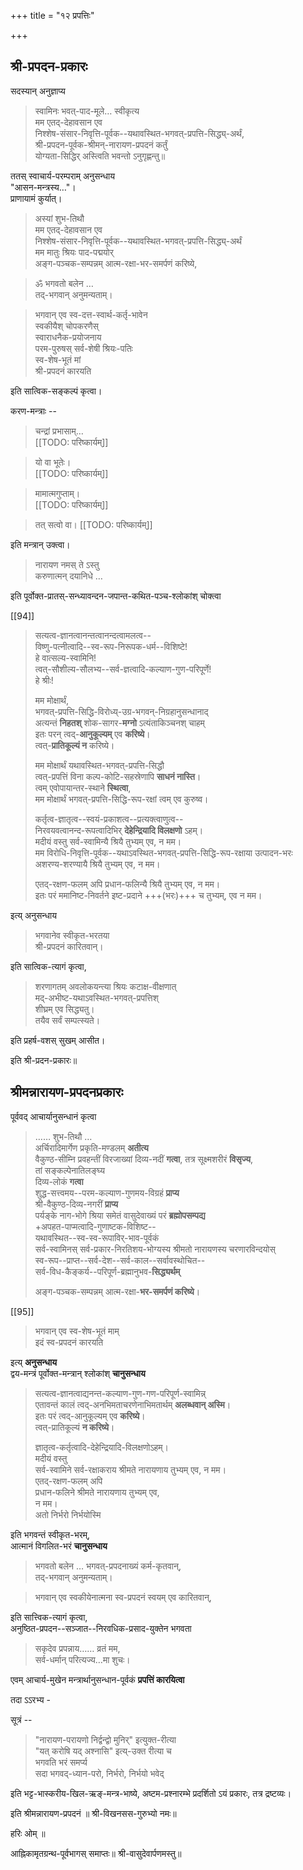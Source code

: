 +++
title = "१२ प्रपत्तिः"

+++
## श्री-प्रपदन-प्रकारः 

सदस्यान् अनुज्ञाप्य  

> स्वामिनः भवत्-पाद-मूले… स्वीकृत्य  
मम एतद्-देहावसान एव  
निश्शेष-संसार-निवृत्ति-पूर्वक--यथावस्थित-भगवत्-प्रपत्ति-सिद्ध्य्-अर्थं,   
श्री-प्रपदन-पूर्वक-श्रीमन्-नारायण-प्रपदनं कर्तुं  
योग्यता-सिद्धिर् अस्त्विति भवन्तो ऽनुगृह्णन्तु॥ 

ततस् स्वाचार्य-परम्पराम् अनुसन्धाय  
"आसन-मन्त्रस्य…"।  
प्राणायामं कुर्यात्। 

> अस्यां शुभ-तिथौ  
मम एतद्-देहावसान एव  
निश्शेष-संसार-निवृत्ति-पूर्वक--यथावस्थित-भगवत्-प्रपत्ति-सिद्ध्य्-अर्थं  
मम मातुः श्रियः पाद-पद्मयोर्  
अङ्ग-पञ्चक-सम्पन्नम् आत्म-रक्षा-भर-समर्पणं करिष्ये, 

> ॐ भगवतो बलेन …  
> तद्-भगवान् अनुमन्यताम्। 

> भगवान् एव स्व-दत्त-स्वार्थ-कर्तृ-भावेन  
> स्वकीयैश् चोपकरणैस्  
> स्वाराधनैक-प्रयोजनाय  
> परम-पुरुषस् सर्व-शेषी श्रियः-पतिः  
> स्व-शेष-भूतं मां  
> श्री-प्रपदनं कारयति 

इति सात्विक-सङ्कल्पं कृत्वा। 

करण-मन्त्राः --

> चन्द्रां प्रभासाम्…  
[[TODO: परिष्कार्यम्]]

> यो वा भूतेः।   
[[TODO: परिष्कार्यम्]]

> मामात्मगुप्ताम्।  
[[TODO: परिष्कार्यम्]]

> तत् सत्वो वा। 
[[TODO: परिष्कार्यम्]]

इति मन्त्रान् उक्त्वा।

> नारायण नमस् ते ऽस्तु  
> करुणात्मन् दयानिधे …

इति पूर्वोक्त-प्रातस्-सन्ध्यावन्दन-जपान्त-कथित-पञ्च-श्लोकांश् चोक्त्वा  

[[94]]

> सत्यत्व-ज्ञानत्वानन्तत्वानन्दत्वामलत्व--  
विष्णु-पत्नीत्वादि--स्व-रूप-निरूपक-धर्म--विशिष्टे!  
हे वात्सल्य-स्वामिनि!  
त्वत्-सौशील्य-सौलभ्य--सर्व-ज्ञत्वादि-कल्याण-गुण-परिपूर्णे!  
हे श्रीः!  
>
> मम मोक्षार्थं,  
भगवत्-प्रपत्ति-सिद्धि-विरोध्य्-उग्र-भगवन्-निग्रहानुसन्धानाद्  
अत्यन्तं **निहतश्** शोक-सागर-**मग्नो** ऽत्यंताकिञ्चनश् चाहम्  
इतः परन् त्वद्-**आनुकूल्यम्** एव **करिष्ये**।  
त्वत्-**प्रातिकूल्यं न** करिष्ये।  
>
> मम मोक्षार्थं यथावस्थित-भगवत्-प्रपत्ति-सिद्धौ  
त्वत्-प्रपत्तिं विना कल्प-कोटि-सहस्रेणापि **साधनं नास्ति**।  
त्वम् एवोपायान्तर-स्थाने **स्थित्वा**,  
मम मोक्षार्थं भगवत्-प्रपत्ति-सिद्धि-रूप-रक्षां त्वम् एव कुरुष्व।  
> 
> कर्तृत्व-ज्ञातृत्व--स्वयं-प्रकाशत्व--प्रत्यक्त्वाणुत्व--  
निरवयवत्वानन्द-रूपत्वादिभिर् **देहेन्द्रियादि विलक्षणो** ऽहम्।  
मदीयं वस्तु सर्व-स्वामिन्यै श्रियै तुभ्यम् एव, न मम।  
मम विरोधि-निवृत्ति-पूर्वक--यथाऽवस्थित-भगवत्-प्रपत्ति-सिद्धि-रूप-रक्षाया उत्पादन-भरः  
अशरण्य-शरण्यायै श्रियै तुभ्यम् एव, न मम।  
>
> एतद्-रक्षण-फलम् अपि प्रधान-फलिन्यै श्रियै तुभ्यम् एव, न मम।  
इतः परं ममानिष्ट-निवर्तने इष्ट-प्रदाने +++(भरः)+++ च तुभ्यम्, एव न मम। 

इत्य् अनुसन्धाय 

> भगवानेव स्वीकृत-भरतया  
श्री-प्रपदनं कारितवान्। 

इति सात्विक-त्यागं कृत्वा, 

> शरणागतम् अवलोकयन्त्या श्रियः कटाक्ष-वीक्षणात्  
मद्-अभीष्ट-यथाऽवस्थित-भगवत्-प्रपत्तिश्  
शीघ्रम् एव सिद्ध्यतु।  
तयैव सर्वं सम्पत्स्यते। 

इति प्रहर्ष-वशस् सुखम् आसीत। 

इति श्री-प्रदन-प्रकारः॥ 

## श्रीमन्नारायण-प्रपदनप्रकारः 

पूर्ववद् आचार्यानुसन्धानं कृत्वा 

> …… शुभ-तिथौ …  
अर्चिरादिमार्गेण प्रकृति-मण्डलम् **अतीत्य**  
वैकुण्ठ-सीम्नि प्रवहन्तीं विरजाख्यां दिव्य-नदीं **गत्वा**,
तत्र सूक्ष्मशरीरं **विसृज्य**,  
तां सङ्कल्पेनातिलङ्घ्य  
दिव्य-लोकं **गत्वा**  
शुद्ध-सत्त्वमय--परम-कल्याण-गुणमय-विग्रहं **प्राप्य**  
श्री-वैकुण्ठ-दिव्य-नगरीं **प्राप्य**  
पर्यङ्के नाग-भोगे श्रिया समेतं वासुदेवाख्यं परं **ब्रह्मोपसम्पद्य**  
+अपहत-पाप्मत्वादि-गुणाष्टक-विशिष्ट--  
यथावस्थित--स्व-स्व-रूपाविर्-भाव-पूर्वकं  
सर्व-स्वामिनस् सर्व-प्रकार-निरतिशय-भोग्यस्य श्रीमतो नारायणस्य चरणारविन्दयोस्  
स्व-रूप--प्राप्त--सर्व-देश--सर्व-काल--सर्वावस्थोचित--  
सर्व-विध-कैङ्कर्य--परिपूर्ण-ब्रह्मानुभव-**सिद्ध्यर्थम्** 
>
> अङ्ग-पञ्चक-सम्पन्नम् आत्म-रक्षा-**भर-समर्पणं करिष्ये**।



[[95]]


> भगवान् एव स्व-शेष-भूतं माम्  
> इदं स्व-प्रपदनं कारयति 

इत्य् **अनुसन्धाय**  
द्वय-मन्त्रं पूर्वोक्त-मन्त्रान् श्लोकांश् **चानुसन्धाय**  

> सत्यत्व-ज्ञानत्वाद्यनन्त-कल्याण-गुण-गण-परिपूर्ण-स्वामिन्न्  
एतावन्तं कालं त्वद्-अनभिमताचरणेनाभिमतार्थम् **अलब्धवान् अस्मि**।  
इतः परं त्वद्-आनुकूल्यम् एव **करिष्ये**।  
त्वत्-प्रातिकूल्यं **न करिष्ये**।  
>
> ज्ञातृत्व-कर्तृत्वादि-देहेन्द्रियादि-विलक्षणोऽहम्।  
मदीयं वस्तु  
सर्व-स्वामिने सर्व-रक्षाकराय श्रीमते नारायणाय तुभ्यम् एव, न मम।  
एतद्-रक्षण-फलम् अपि  
प्रधान-फलिने श्रीमते नारायणाय तुभ्यम् एव,  
न मम।  
अतो निर्भरो निर्भयोस्मि 

इति भगवन्तं स्वीकृत-भरम्,  
आत्मानं विगलित-भरं **चानुसन्धाय** 

> भगवतो बलेन … भगवत्-प्रपदनाख्यं कर्म-कृतवान्,  
तद्-भगवान् अनुमन्यताम्।  

> भगवान् एव स्वकीयेनात्मना स्व-प्रपदनं स्वयम् एव कारितवान्, 

इति सात्त्विक-त्यागं कृत्वा,  
अनुष्ठित-प्रपदन--सञ्जात--निरवधिक-प्रसाद-युक्तेन भगवता  

> सकृदेव प्रपन्नाय…… व्रतं मम,  
सर्व-धर्मान् परित्यज्य…मा शुचः। 

एवम् आचार्य-मुखेन मन्त्रार्थानुसन्धान-पूर्वकं **प्रपत्तिं कारयित्वा** 

तदा ऽऽरभ्य -

सूत्रं -- 

> "नारायण-परायणो निर्द्वन्द्वो मुनिर्" इत्युक्त-रीत्या  
> "यत् करोषि यद् अश्नासि" इत्य्-उक्त रीत्या च  
> भगवति भरं समर्प्य  
> सदा भगवद्-ध्यान-परो, निर्भरो, निर्भयो भवेद् 

इति भट्ट-भास्करीय-खिल-ऋङ्-मन्त्र-भाष्ये, अष्टम-प्रश्नारम्भे प्रदर्शितो ऽयं प्रकारः, तत्र द्रष्टव्यः। 

इति श्रीमन्नारायण-प्रपदनं ॥
श्री-विखनसस-गुरुभ्यो नमः॥ 

हरिः ओम् ॥

आह्निकामृतग्रन्थ-पूर्वभागस् समाप्तः॥ 
श्री-वासुदेवार्पणमस्तु॥